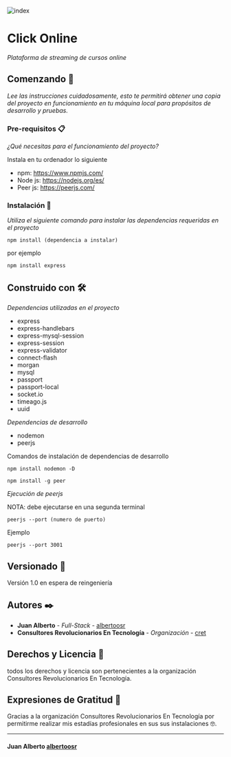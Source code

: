 ![index](https://user-images.githubusercontent.com/62088439/113485901-4979d780-946d-11eb-89c4-0dd1be9f6e51.png)

# Click Online 

_Plataforma de streaming de cursos online_


## Comenzando 🚀

_Lee las  instrucciones cuidadosamente, esto te permitirá obtener una copia del proyecto en funcionamiento en tu máquina local para propósitos de desarrollo y pruebas._


### Pre-requisitos 📋

_¿Qué necesitas para el funcionamiento del proyecto?_

Instala en tu ordenador lo siguiente 

* npm: https://www.npmjs.com/
* Node js: https://nodejs.org/es/
* Peer js: https://peerjs.com/


### Instalación 🔧

_Utiliza el siguiente comando para instalar las dependencias requeridas en el proyecto_

```
npm install (dependencia a instalar)
```
por ejemplo

```
npm install express
```

## Construido con 🛠️

_Dependencias utilizadas en el proyecto_

* express
* express-handlebars
* express-mysql-session
* express-session
* express-validator
* connect-flash
* morgan
* mysql
* passport
* passport-local
* socket.io
* timeago.js
* uuid

_Dependencias de desarrollo_

* nodemon
* peerjs

Comandos de instalación de dependencias de desarrollo

```
npm install nodemon -D

npm install -g peer
```

_Ejecución de peerjs_

NOTA: debe ejecutarse en una segunda terminal 

```
peerjs --port (numero de puerto)
```

Ejemplo
```
peerjs --port 3001
```

## Versionado 📌

Versión 1.0 en espera de reingeniería 

## Autores ✒️

* **Juan Alberto** - *Full-Stack* - [albertoosr](https://github.com/albertoosr)
* **Consultores Revolucionarios En Tecnología** - *Organización* - [cret](https://consultores-revolucionarios-en-tecnologia-s-a-s-de-c-v.ueniweb.com/)

## Derechos y Licencia 📄

todos los derechos y licencia son pertenecientes a la organización Consultores Revolucionarios En Tecnología.

## Expresiones de Gratitud 🎁

Gracias a la organización Consultores Revolucionarios En Tecnología por permitirme realizar mis estadías profesionales en sus sus instalaciones 🤓.

---
#### Juan Alberto [albertoosr](https://github.com/albertoosr)

